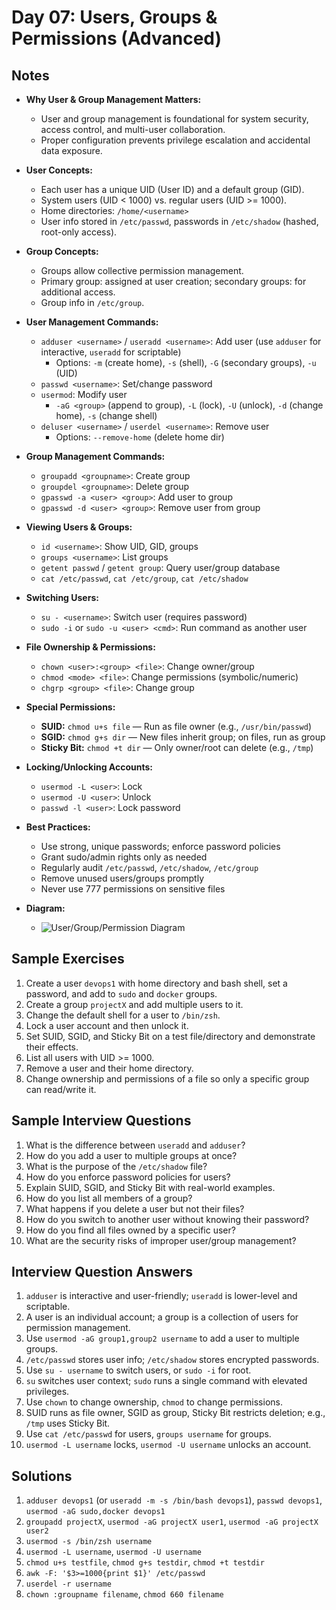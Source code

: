 # Day 07: Users, Groups & Permissions (Advanced)

## Notes
- **Why User & Group Management Matters:**
  - User and group management is foundational for system security, access control, and multi-user collaboration.
  - Proper configuration prevents privilege escalation and accidental data exposure.

- **User Concepts:**
  - Each user has a unique UID (User ID) and a default group (GID).
  - System users (UID < 1000) vs. regular users (UID >= 1000).
  - Home directories: `/home/<username>`
  - User info stored in `/etc/passwd`, passwords in `/etc/shadow` (hashed, root-only access).

- **Group Concepts:**
  - Groups allow collective permission management.
  - Primary group: assigned at user creation; secondary groups: for additional access.
  - Group info in `/etc/group`.

- **User Management Commands:**
  - `adduser <username>` / `useradd <username>`: Add user (use `adduser` for interactive, `useradd` for scriptable)
    - Options: `-m` (create home), `-s` (shell), `-G` (secondary groups), `-u` (UID)
  - `passwd <username>`: Set/change password
  - `usermod`: Modify user
    - `-aG <group>` (append to group), `-L` (lock), `-U` (unlock), `-d` (change home), `-s` (change shell)
  - `deluser <username>` / `userdel <username>`: Remove user
    - Options: `--remove-home` (delete home dir)

- **Group Management Commands:**
  - `groupadd <groupname>`: Create group
  - `groupdel <groupname>`: Delete group
  - `gpasswd -a <user> <group>`: Add user to group
  - `gpasswd -d <user> <group>`: Remove user from group

- **Viewing Users & Groups:**
  - `id <username>`: Show UID, GID, groups
  - `groups <username>`: List groups
  - `getent passwd` / `getent group`: Query user/group database
  - `cat /etc/passwd`, `cat /etc/group`, `cat /etc/shadow`

- **Switching Users:**
  - `su - <username>`: Switch user (requires password)
  - `sudo -i` or `sudo -u <user> <cmd>`: Run command as another user

- **File Ownership & Permissions:**
  - `chown <user>:<group> <file>`: Change owner/group
  - `chmod <mode> <file>`: Change permissions (symbolic/numeric)
  - `chgrp <group> <file>`: Change group

- **Special Permissions:**
  - **SUID:** `chmod u+s file` — Run as file owner (e.g., `/usr/bin/passwd`)
  - **SGID:** `chmod g+s dir` — New files inherit group; on files, run as group
  - **Sticky Bit:** `chmod +t dir` — Only owner/root can delete (e.g., `/tmp`)

- **Locking/Unlocking Accounts:**
  - `usermod -L <user>`: Lock
  - `usermod -U <user>`: Unlock
  - `passwd -l <user>`: Lock password

- **Best Practices:**
  - Use strong, unique passwords; enforce password policies
  - Grant sudo/admin rights only as needed
  - Regularly audit `/etc/passwd`, `/etc/shadow`, `/etc/group`
  - Remove unused users/groups promptly
  - Never use 777 permissions on sensitive files

- **Diagram:**
  - ![User/Group/Permission Diagram](https://upload.wikimedia.org/wikipedia/commons/6/6a/Unix_file_permissions_reference.png)

## Sample Exercises
1. Create a user `devops1` with home directory and bash shell, set a password, and add to `sudo` and `docker` groups.
2. Create a group `projectX` and add multiple users to it.
3. Change the default shell for a user to `/bin/zsh`.
4. Lock a user account and then unlock it.
5. Set SUID, SGID, and Sticky Bit on a test file/directory and demonstrate their effects.
6. List all users with UID >= 1000.
7. Remove a user and their home directory.
8. Change ownership and permissions of a file so only a specific group can read/write it.

## Sample Interview Questions
1. What is the difference between `useradd` and `adduser`?
2. How do you add a user to multiple groups at once?
3. What is the purpose of the `/etc/shadow` file?
4. How do you enforce password policies for users?
5. Explain SUID, SGID, and Sticky Bit with real-world examples.
6. How do you list all members of a group?
7. What happens if you delete a user but not their files?
8. How do you switch to another user without knowing their password?
9. How do you find all files owned by a specific user?
10. What are the security risks of improper user/group management?

## Interview Question Answers
1. `adduser` is interactive and user-friendly; `useradd` is lower-level and scriptable.
2. A user is an individual account; a group is a collection of users for permission management.
3. Use `usermod -aG group1,group2 username` to add a user to multiple groups.
4. `/etc/passwd` stores user info; `/etc/shadow` stores encrypted passwords.
5. Use `su - username` to switch users, or `sudo -i` for root.
6. `su` switches user context; `sudo` runs a single command with elevated privileges.
7. Use `chown` to change ownership, `chmod` to change permissions.
8. SUID runs as file owner, SGID as group, Sticky Bit restricts deletion; e.g., `/tmp` uses Sticky Bit.
9. Use `cat /etc/passwd` for users, `groups username` for groups.
10. `usermod -L username` locks, `usermod -U username` unlocks an account.

## Solutions
1. `adduser devops1` (or `useradd -m -s /bin/bash devops1`), `passwd devops1`, `usermod -aG sudo,docker devops1`
2. `groupadd projectX`, `usermod -aG projectX user1`, `usermod -aG projectX user2`
3. `usermod -s /bin/zsh username`
4. `usermod -L username`, `usermod -U username`
5. `chmod u+s testfile`, `chmod g+s testdir`, `chmod +t testdir`
6. `awk -F: '$3>=1000{print $1}' /etc/passwd`
7. `userdel -r username`
8. `chown :groupname filename`, `chmod 660 filename`
